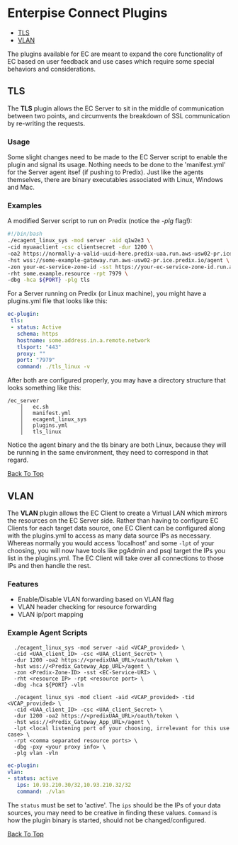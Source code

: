 <A NAME="top">
    
# Enterpise Connect Plugins
* [TLS](#tls)
* [VLAN](#vlan)

The plugins available for EC are meant to expand the core functionality of EC based on user feedback and use cases which require some special behaviors and considerations. 

## TLS

The **TLS** plugin allows the EC Server to sit in the middle of communication between two points, and circumvents the breakdown of SSL communication by re-writing the requests.

### Usage

Some slight changes need to be made to the EC Server script to enable the plugin and signal its usage. Nothing needs to be done to the 'manifest.yml' for the Server agent itsef (if pushing to Predix). Just like the agents themselves, there are binary executables associated with Linux, Windows and Mac.

### Examples

A modified Server script to run on Predix (notice the *-plg* flag!):

```bash
#!/bin/bash
./ecagent_linux_sys -mod server -aid q1w2e3 \
-cid myuaaclient -csc clientsecret -dur 1200 \
-oa2 https://normally-a-valid-uuid-here.predix-uaa.run.aws-usw02-pr.ice.predix.io/oauth/token \
-hst wss://some-example-gateway.run.aws-usw02-pr.ice.predix.io/agent \
-zon your-ec-service-zone-id -sst https://your-ec-service-zone-id.run.aws-usw02-pr.ice.predix.io \
-rht some.example.resource -rpt 7979 \
-dbg -hca ${PORT} -plg tls
```

For a Server running on Predix (or Linux machine), you might have a plugins.yml file that looks like this:

```yaml
ec-plugin:
 tls:
 - status: Active
   schema: https
   hostname: some.address.in.a.remote.network
   tlsport: "443"
   proxy: ""
   port: "7979"
   command: ./tls_linux -v
```

After both are configured properly, you may have a directory structure that looks something like this:

```
/ec_server
    │   ec.sh
    │   manifest.yml        
    │   ecagent_linux_sys
    │   plugins.yml
    │   tls_linux           
```

Notice the agent binary and the tls binary are both Linux, because they will be running in the same environment, they need to correspond in that regard.


<A HREF="#top">Back To Top</A>
## VLAN
The **VLAN** plugin allows the EC Client to create a Virtual LAN which mirrors the resources on the EC Server side. Rather than having to configure EC Clients for each target data source, one EC Client can be configured along with the plugins.yml to access as many data source IPs as necessary. Whereas normally you would access 'localhost' and some `-lpt` of your choosing, you will now have tools like pgAdmin and psql target the IPs you list in the plugins.yml. The EC Client will take over all connections to those IPs and then handle the rest. 


### Features  
* Enable/Disable VLAN forwarding based on VLAN flag
* VLAN header checking for resource forwarding
* VLAN ip/port mapping


### Example Agent Scripts

```
  ./ecagent_linux_sys -mod server -aid <VCAP_provided> \
  -cid <UAA_client_ID> -csc <UAA_client_Secret> \
  -dur 1200 -oa2 https://<predixUAA_URL>/oauth/token \
  -hst wss://<Predix_Gateway_App_URL>/agent \
  -zon <Predix-Zone-ID> -sst <EC-Service-URI> \
  -rht <resource IP> -rpt <resource port> \
  -dbg -hca ${PORT} -vln

  ./ecagent_linux_sys -mod client -aid <VCAP_provided> -tid <VCAP_provided> \
  -cid <UAA_client_ID> -csc <UAA_client_Secret> \
  -dur 1200 -oa2 https://<predixUAA_URL>/oauth/token \
  -hst wss://<Predix_Gateway_App_URL>/agent \ 
  -lpt <local listening port of your choosing, irrelevant for this use case> \
  -rpt <comma separated resource ports> \
  -dbg -pxy <your proxy info> \
  -plg vlan -vln
```
 

```yml
ec-plugin:
vlan:
- status: active
   ips: 10.93.210.30/32,10.93.210.32/32
   command: ./vlan
```   

The `status` must be set to 'active'. The `ips` should be the IPs of your data sources, you may need to be creative in finding these values. `Command` is how the plugin binary is started, should not be changed/configured.

<A HREF="#top">Back To Top</A>